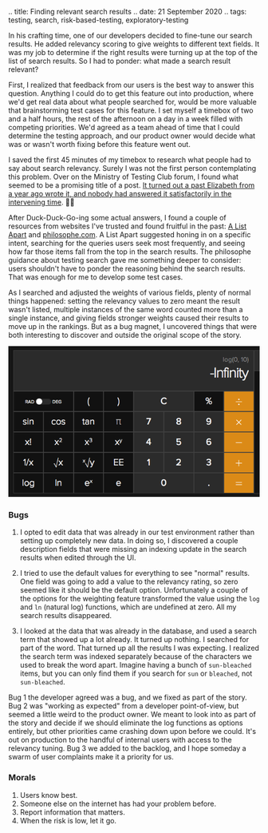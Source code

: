 .. title: Finding relevant search results
.. date: 21 September 2020
.. tags: testing, search, risk-based-testing, exploratory-testing

In his crafting time, one of our developers decided to fine-tune our search results. He added relevancy scoring to give weights to different text fields. It was my job to determine if the right results were turning up at the top of the list of search results. So I had to ponder: what made a search result relevant? 

First, I realized that feedback from our users is the best way to answer this question. Anything I could do to get this feature out into production, where we'd get real data about what people searched for, would be more valuable that brainstorming test cases for this feature. I set myself a timebox of two and a half hours, the rest of the afternoon on a day in a week filled with competing priorities. We'd agreed as a team ahead of time that I could determine the testing approach, and our product owner would decide what was or wasn't worth fixing before this feature went out. 

I saved the first 45 minutes of my timebox to research what people had to say about search relevancy. Surely I was not the first person contemplating this problem. Over on the Ministry of Testing Club forum, I found what seemed to be a promising title of a post. [It turned out a past Elizabeth from a year ago wrote it, and nobody had answered it satisfactorily in the intervening time](https://club.ministryoftesting.com/t/how-would-you-test-a-search-api/28027). 🤦‍♀️

After Duck-Duck-Go-ing some actual answers, I found a couple of resources from websites I've trusted and found fruitful in the past: [A List Apart](https://alistapart.com/article/testing-search-for-relevancy-and-precision/) and [philosophe.com](https://www.philosophe.com/archived_content/search_topics/search_tests.html). A List Apart suggested honing in on a specific intent, searching for the queries users seek most frequently, and seeing how far those items fall from the top in the search results. The philosophe guidance about testing search gave me something deeper to consider: users shouldn't have to ponder the reasoning behind the search results. That was enough for me to develop some test cases. 

As I searched and adjusted the weights of various fields, plenty of normal things happened: setting the relevancy values to zero meant the result wasn't listed, multiple instances of the same word counted more than a single instance, and giving fields stronger weights caused their results to move up in the rankings. But as a bug magnet, I uncovered things that were both interesting to discover and outside the original scope of the story. 

![](/images/posts/2020/log-of-zero.png "Log of zero is negative infinity")

### Bugs 

1. I opted to edit data that was already in our test environment rather than setting up completely new data. In doing so, I discovered a couple description fields that were missing an indexing update in the search results when edited through the UI. 

2. I tried to use the default values for everything to see "normal" results. One field was going to add a value to the relevancy rating, so zero seemed like it should be the default option. Unfortunately a couple of the options for the weighting feature transformed the value using the `log` and `ln` (natural log) functions, which are undefined at zero. All my search results disappeared. 

3. I looked at the data that was already in the database, and used a search term that showed up a lot already. It turned up nothing. I searched for part of the word. That turned up all the results I was expecting. I realized the search term was indexed separately because of the characters we used to break the word apart. Imagine having a bunch of `sun-bleached` items, but you can only find them if you search for `sun` or `bleached`, not `sun-bleached`. 

Bug 1 the developer agreed was a bug, and we fixed as part of the story. Bug 2 was "working as expected" from a developer point-of-view, but seemed a little weird to the product owner. We meant to look into as part of the story and decide if we should eliminate the log functions as options entirely, but other priorities came crashing down upon before we could. It's out on production to the handful of internal users with access to the relevancy tuning. Bug 3 we added to the backlog, and I hope someday a swarm of user complaints make it a priority for us. 

### Morals

1. Users know best.
1. Someone else on the internet has had your problem before. 
1. Report information that matters.
1. When the risk is low, let it go. 
